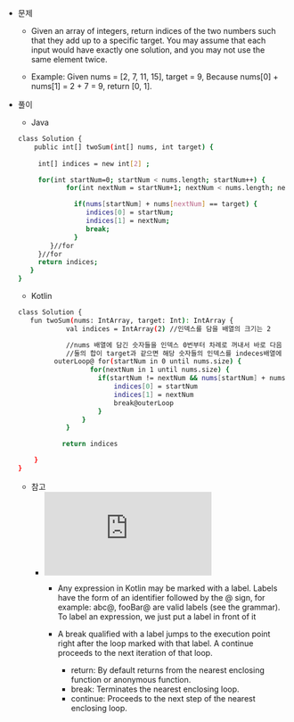 
 - 문제
   - Given an array of integers, return indices of the two numbers such that they add up to a specific target.
 You may assume that each input would have exactly one solution, and you may not use the same element twice.

    - Example:
    Given nums = [2, 7, 11, 15], target = 9,
    Because nums[0] + nums[1] = 2 + 7 = 9,
    return [0, 1].

 - 풀이
    - Java 
    ```sh
    class Solution {
        public int[] twoSum(int[] nums, int target) {
        
         int[] indices = new int[2] ;

         for(int startNum=0; startNum < nums.length; startNum++) {
                for(int nextNum = startNum+1; nextNum < nums.length; nextNum++) {

                  if(nums[startNum] + nums[nextNum] == target) {
                     indices[0] = startNum;
                     indices[1] = nextNum;
                     break;
                  }
            }//for
         }//for
         return indices;
       }
    }
    ```

   - Kotlin
    ```sh
    class Solution {
       fun twoSum(nums: IntArray, target: Int): IntArray {
                val indices = IntArray(2) //인덱스를 담을 배열의 크기는 2

                //nums 배열에 담긴 숫자들을 인덱스 0번부터 차례로 꺼내서 바로 다음 인덱스의 숫자와 더하고,
                //둘의 합이 target과 같으면 해당 숫자들의 인덱스를 indeces배열에 넣은 후 리턴한다
             outerLoop@ for(startNum in 0 until nums.size) {
                      for(nextNum in 1 until nums.size) {
                        if(startNum != nextNum && nums[startNum] + nums[nextNum] == target) {
                            indices[0] = startNum
                            indices[1] = nextNum
                            break@outerLoop 
                        }
                    }
                }

               return indices           

        }
    }
    ```
    
    - 참고
      - ![Returns and Jumps](https://kotlinlang.org/docs/reference/returns.html#returns-and-jumps)
        - Any expression in Kotlin may be marked with a label. Labels have the form of an identifier followed by the @ sign, for example: abc@, fooBar@ are valid labels (see the grammar). To label an expression, we just put a label in front of it
        -  A break qualified with a label jumps to the execution point right after the loop marked with that label. A continue         proceeds to the next iteration of that loop.
      
           - return: By default returns from the nearest enclosing function or anonymous function.
           - break: Terminates the nearest enclosing loop.
           - continue: Proceeds to the next step of the nearest enclosing loop.
